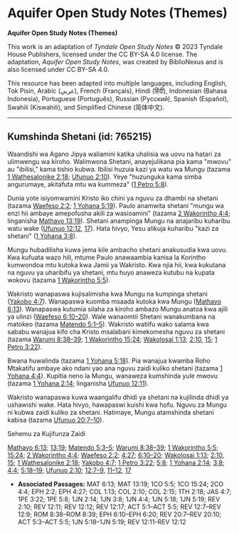 # Aquifer Open Study Notes (Themes)

**Aquifer Open Study Notes (Themes)**

This work is an adaptation of *Tyndale Open Study Notes* © 2023 Tyndale House Publishers, licensed under the CC BY\-SA 4\.0 license. The adaptation, *Aquifer Open Study Notes*, was created by BiblioNexus and is also licensed under CC BY\-SA 4\.0\.

This resource has been adapted into multiple languages, including English, Tok Pisin, Arabic (عربي), French (Français), Hindi (हिंदी), Indonesian (Bahasa Indonesia), Portuguese (Português), Russian (Русский), Spanish (Español), Swahili (Kiswahili), and Simplified Chinese (简体中文).



--------------------------------

## Kumshinda Shetani (id: 765215)

Waandishi wa Agano Jipya waliamini katika uhalisia wa uovu na hatari za ulimwengu wa kiroho. Walimwona Shetani, anayejulikana pia kama "mwovu" au "ibilisi," kama tishio kubwa. Ibilisi huzuia kazi ya watu wa Mungu (tazama [1 Wathesalonike 2:18](https://ref.ly/1Thess2:18); [Ufunuo 2:10](https://ref.ly/Rev2:10)). Yeye "huzunguka kama simba angurumaye, akitafuta mtu wa kummeza" ([1 Petro 5:8](https://ref.ly/1Pet5:8)).

Dunia yote isiyomwamini Kristo iko chini ya nguvu za dhambi na shetani (tazama [Waefeso 2:2](https://ref.ly/Eph2:2); [1 Yohana 5:19](https://ref.ly/1John5:19)). Paulo anamwita shetani "mungu wa enzi hii ambaye amepofusha akili za wasioamini" (tazama [2 Wakorintho 4:4](https://ref.ly/2Cor4:4); linganisha [Mathayo 13:19](https://ref.ly/Matt13:19)). Shetani anampinga Mungu na anajaribu kuharibu watu wake ([Ufunuo 12:12](https://ref.ly/Rev12:12), [17](https://ref.ly/Rev12:17)). Hata hivyo, Yesu alikuja kuharibu "kazi za shetani" ([1 Yohana 3:8](https://ref.ly/1John3:8)).

Mungu hubadilisha kuwa jema kile ambacho shetani anakusudia kwa uovu. Kwa kufuata wazo hili, mtume Paulo anawaambia kanisa la Korintho kumwondoa mtu kutoka kwa Jamii ya Wakristo. Kwa njia hii, kwa kukutana na nguvu ya uharibifu ya shetani, mtu huyo anaweza kutubu na kupata wokovu (tazama [1 Wakorintho 5:5](https://ref.ly/1Cor5:5)).

Wakristo wanapaswa kujisalimisha kwa Mungu na kumpinga shetani ([Yakobo 4:7](https://ref.ly/Jas4:7)). Wanapaswa kuomba msaada kutoka kwa Mungu ([Mathayo 6:13](https://ref.ly/Matt6:13)). Wanapaswa kutumia silaha za kiroho ambazo Mungu anatoa kwa ajili ya ulinzi ([Waefeso 6:10–20](https://ref.ly/Eph6:10-Eph6:20)). Wale wanaomtii Shetani wanakumbana na matokeo (tazama [Matendo 5:1–5](https://ref.ly/Acts5:1-Acts5:5)). Wakristo watiifu wako salama kwa sababu wanajua kifo cha Kristo msalabani kimekomesha nguvu za shetani (tazama [Warumi 8:38–39](https://ref.ly/Rom8:38-Rom8:39); [1 Wakorintho 15:24](https://ref.ly/1Cor15:24); [Wakolosai 1:13](https://ref.ly/Col1:13); [2:10](https://ref.ly/Col2:10), [15](https://ref.ly/Col2:15); [1 Petro 3:22](https://ref.ly/1Pet3:22)).

Bwana huwalinda (tazama [1 Yohana 5:18](https://ref.ly/1John5:18)). Pia wanajua kwamba Roho Mtakatifu ambaye ako ndani yao ana nguvu zaidi kuliko shetani (tazama [1 Yohana 4:4](https://ref.ly/1John4:4)). Kupitia neno la Mungu, wanaweza kumshinda yule mwovu (tazama [1 Yohana 2:14](https://ref.ly/1John2:14); linganisha [Ufunuo 12:11](https://ref.ly/Rev12:11)).

Wakristo wanapaswa kuwa waangalifu dhidi ya shetani na kujilinda dhidi ya ushawishi wake. Hata hivyo, hawapaswi kuishi kwa hofu. Nguvu za Mungu ni kubwa zaidi kuliko za shetani. Hatimaye, Mungu atamshinda shetani kabisa (tazama [Ufunuo 20:7–10](https://ref.ly/Rev20:7-Rev20:10)).

Sehemu za Kujifunza Zaidi

[Mathayo 6:13](https://ref.ly/Matt6:13); [13:19](https://ref.ly/Matt13:19); [Matendo 5:3–5](https://ref.ly/Acts5:3-Acts5:5); [Warumi 8:38–39](https://ref.ly/Rom8:38-Rom8:39); [1 Wakorintho 5:5](https://ref.ly/1Cor5:5); [15:24](https://ref.ly/1Cor15:24); [2 Wakorintho 4:4](https://ref.ly/2Cor4:4); [Waefeso 2:2](https://ref.ly/Eph2:2); [4:27](https://ref.ly/Eph4:27); [6:10–20](https://ref.ly/Eph6:10-Eph6:20); [Wakolosai 1:13](https://ref.ly/Col1:13); [2:10](https://ref.ly/Col2:10), [15](https://ref.ly/Col2:15); [1 Wathesalonike 2:18](https://ref.ly/1Thess2:18); [Yakobo 4:7](https://ref.ly/Jas4:7); [1 Petro 3:22](https://ref.ly/1Pet3:22); [5:8](https://ref.ly/1Pet5:8); [1 Yohana 2:14](https://ref.ly/1John2:14); [3:8](https://ref.ly/1John3:8); [4:4](https://ref.ly/1John4:4); [5:18–19](https://ref.ly/1John5:18-1John5:19); [Ufunuo 2:10](https://ref.ly/Rev2:10); [12:7–9](https://ref.ly/Rev12:7-Rev12:9), [11–12](https://ref.ly/Rev12:11-Rev12:12), [17](https://ref.ly/Rev12:17)

* **Associated Passages:** MAT 6:13; MAT 13:19; 1CO 5:5; 1CO 15:24; 2CO 4:4; EPH 2:2; EPH 4:27; COL 1:13; COL 2:10; COL 2:15; 1TH 2:18; JAS 4:7; 1PE 3:22; 1PE 5:8; 1JN 2:14; 1JN 3:8; 1JN 4:4; 1JN 5:18; 1JN 5:19; REV 2:10; REV 12:11; REV 12:12; REV 12:17; ACT 5:1–ACT 5:5; REV 12:7–REV 12:9; ROM 8:38–ROM 8:39; EPH 6:10–EPH 6:20; REV 20:7–REV 20:10; ACT 5:3–ACT 5:5; 1JN 5:18–1JN 5:19; REV 12:11–REV 12:12

